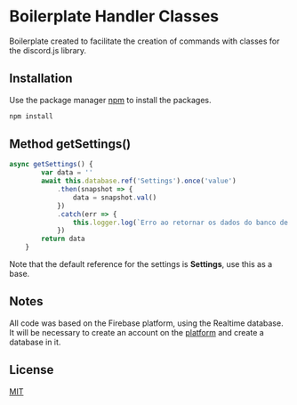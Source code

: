 # Boilerplate Handler Classes

Boilerplate created to facilitate the creation of commands with classes for the discord.js library.

## Installation

Use the package manager [npm](https://www.npmjs.com/get-npm) to install the packages.

```bash
npm install
```

## Method getSettings()

```js
async getSettings() {
        var data = ''
        await this.database.ref('Settings').once('value')
            .then(snapshot => {
                data = snapshot.val()
            })
            .catch(err => {
                this.logger.log(`Erro ao retornar os dados do banco de dados: ${err}`, 'error')
            })
        return data
    }
```
Note that the default reference for the settings is **Settings**, use this as a base.

## Notes
All code was based on the Firebase platform, using the Realtime database. It will be necessary to create an account on the [platform](https://firebase.google.com) and create a database in it.

## License
[MIT](https://choosealicense.com/licenses/mit/)
